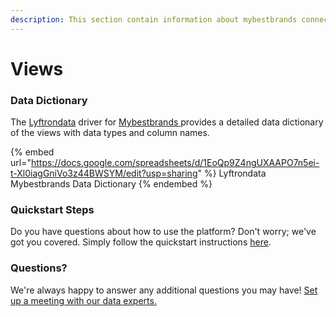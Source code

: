 ```yaml
---
description: This section contain information about mybestbrands connector views information
---
```


# Views

### Data Dictionary

The [Lyftrondata](https://www.lyftrondata.com/) driver for [Mybestbrands](https://www.lyftrondata.com/integration/Mybestbrands/)[ ](https://www.lyftrondata.com/integration/mybestbrands/)provides a detailed data dictionary of the views with data types and column names.

{% embed url="https://docs.google.com/spreadsheets/d/1EoQp9Z4ngUXAAPO7n5ei-t-Xl0iagGniVo3z44BWSYM/edit?usp=sharing" %}
Lyftrondata Mybestbrands Data Dictionary
{% endembed %}

### Quickstart Steps

Do you have questions about how to use the platform? Don't worry; we've got you covered. Simply follow the quickstart instructions [here](../../../../quickstart-steps.md).

### Questions? <a href="#questions" id="questions"></a>

We're always happy to answer any additional questions you may have! [Set up a meeting with our data experts.](https://www.lyftrondata.com/book-a-meeting/)


